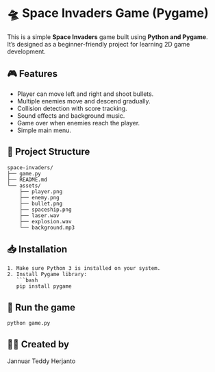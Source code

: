 # 🛸 Space Invaders Game (Pygame)

This is a simple **Space Invaders** game built using **Python and Pygame**.  
It’s designed as a beginner-friendly project for learning 2D game development.

## 🎮 Features

- Player can move left and right and shoot bullets.
- Multiple enemies move and descend gradually.
- Collision detection with score tracking.
- Sound effects and background music.
- Game over when enemies reach the player.
- Simple main menu.

## 📁 Project Structure
```
space-invaders/
├── game.py
├── README.md
└── assets/
    ├── player.png
    ├── enemy.png
    ├── bullet.png
    ├── spaceship.png
    ├── laser.wav
    ├── explosion.wav
    └── background.mp3
```

## 📥 Installation
```
1. Make sure Python 3 is installed on your system.  
2. Install Pygame library:  
   ```bash
   pip install pygame
   ```

## 🚀 Run the game
```bash
python game.py
```

## 🧑‍💻 Created by

Jannuar Teddy Herjanto
